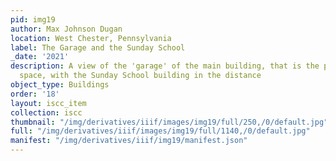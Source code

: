 ```yaml
---
pid: img19
author: Max Johnson Dugan
location: West Chester, Pennsylvania
label: The Garage and the Sunday School
_date: '2021'
description: A view of the 'garage' of the main building, that is the primary prayer
  space, with the Sunday School building in the distance
object_type: Buildings
order: '18'
layout: iscc_item
collection: iscc
thumbnail: "/img/derivatives/iiif/images/img19/full/250,/0/default.jpg"
full: "/img/derivatives/iiif/images/img19/full/1140,/0/default.jpg"
manifest: "/img/derivatives/iiif/img19/manifest.json"
---
```

